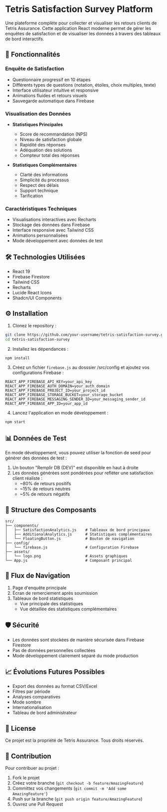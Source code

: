 # Tetris Satisfaction Survey Platform

Une plateforme complète pour collecter et visualiser les retours clients de Tetris Assurance. Cette application React moderne permet de gérer les enquêtes de satisfaction et de visualiser les données à travers des tableaux de bord interactifs.

## 🚀 Fonctionnalités

### Enquête de Satisfaction
- Questionnaire progressif en 10 étapes
- Différents types de questions (notation, étoiles, choix multiples, texte)
- Interface utilisateur intuitive et responsive
- Animations fluides et retours visuels
- Sauvegarde automatique dans Firebase

### Visualisation des Données
- **Statistiques Principales**
  - Score de recommandation (NPS)
  - Niveau de satisfaction globale
  - Rapidité des réponses
  - Adéquation des solutions
  - Compteur total des réponses

- **Statistiques Complémentaires**
  - Clarté des informations
  - Simplicité du processus
  - Respect des délais
  - Support technique
  - Tarification

### Caractéristiques Techniques
- Visualisations interactives avec Recharts
- Stockage des données dans Firebase
- Interface responsive avec Tailwind CSS
- Animations personnalisées
- Mode développement avec données de test

## 🛠 Technologies Utilisées

- React 19
- Firebase Firestore
- Tailwind CSS
- Recharts
- Lucide React Icons
- Shadcn/UI Components

## ⚙️ Installation

1. Clonez le repository :
```bash
git clone https://github.com/your-username/tetris-satisfaction-survey.git
cd tetris-satisfaction-survey
```

2. Installez les dépendances :
```bash
npm install
```

3. Créez un fichier `firebase.js` au dosssier /src/config  et ajoutez vos configurations Firebase :
```env
REACT_APP_FIREBASE_API_KEY=your_api_key
REACT_APP_FIREBASE_AUTH_DOMAIN=your_auth_domain
REACT_APP_FIREBASE_PROJECT_ID=your_project_id
REACT_APP_FIREBASE_STORAGE_BUCKET=your_storage_bucket
REACT_APP_FIREBASE_MESSAGING_SENDER_ID=your_messaging_sender_id
REACT_APP_FIREBASE_APP_ID=your_app_id
```

4. Lancez l'application en mode développement :
```bash
npm start
```

## 📊 Données de Test

En mode développement, vous pouvez utiliser la fonction de seed pour générer des données de test :

1. Un bouton "Remplir DB (DEV)" est disponible en haut à droite
2. Les données générées sont pondérées pour refléter une satisfaction client réaliste :
   - ~80% de retours positifs
   - ~15% de retours neutres
   - ~5% de retours négatifs

## 📱 Structure des Composants

```
src/
├── components/
│   ├── SatisfactionAnalytics.js    # Tableaux de bord principaux
│   ├── AdditionalAnalytics.js      # Statistiques complémentaires
│   └── FloatingButton.js           # Bouton de navigation
├── config/
│   └── firebase.js                 # Configuration Firebase
├── assets/
│   └── logo.png                    # Assets graphiques
└── App.js                          # Composant principal
```

## 🔄 Flux de Navigation

1. Page d'enquête principale
2. Écran de remerciement après soumission
3. Tableaux de bord statistiques
   - Vue principale des statistiques
   - Vue détaillée des statistiques complémentaires

## 🛡 Sécurité

- Les données sont stockées de manière sécurisée dans Firebase Firestore
- Pas de données personnelles collectées
- Mode développement clairement séparé du mode production

## 📈 Évolutions Futures Possibles

- Export des données au format CSV/Excel
- Filtres par période
- Analyses comparatives
- Mode sombre
- Internationalisation
- Tableau de bord administrateur

## 📝 License

Ce projet est la propriété de Tetris Assurance. Tous droits réservés.

## 👥 Contribution

Pour contribuer au projet :
1. Fork le projet
2. Créez votre branche (`git checkout -b feature/AmazingFeature`)
3. Committez vos changements (`git commit -m 'Add some AmazingFeature'`)
4. Push sur la branche (`git push origin feature/AmazingFeature`)
5. Ouvrez une Pull Request
